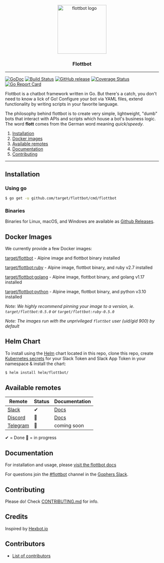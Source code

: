 <p align="center">
  <img alt="flottbot logo" src="https://i.imgur.com/P9NI00w.png" height="160" />

  <h3 align="center">Flottbot</h3>
</p>

---

[![GoDoc](https://godoc.org/github.com/target/flottbot?status.svg)](https://godoc.org/github.com/target/flottbot)
[![Build Status](https://github.com/target/flottbot/workflows/release/badge.svg)](https://github.com/target/flottbot/workflows/release)
[![GitHub release](https://img.shields.io/github/release/target/flottbot.svg)](https://github.com/target/flottbot/releases/latest)
[![Coverage Status](https://coveralls.io/repos/target/flottbot/badge.svg?branch=main)](https://coveralls.io/r/target/flottbot?branch=master)
[![Go Report Card](https://goreportcard.com/badge/github.com/target/flottbot)](https://goreportcard.com/report/github.com/target/flottbot)

Flottbot is a chatbot framework written in Go. But there's a catch, you don't need to know a lick of Go! Configure your bot via YAML files, extend functionality by writing scripts in your favorite language.

The philosophy behind flottbot is to create very simple, lightweight, "dumb" bots that interact with APIs and scripts which house a bot's business logic. The word **flott** comes from the German word meaning _quick_/_speedy_.

1. [Installation](#installation)
1. [Docker images](#docker-images)
1. [Available remotes](#available-remotes)
1. [Documentation](#documentation)
1. [Contributing](#contributing)

---

## Installation

### Using go

```sh
$ go get -u github.com/target/flottbot/cmd/flottbot
```

### Binaries

Binaries for Linux, macOS, and Windows are available as [Github Releases](https://github.com/target/flottbot/releases/latest).

## Docker Images

We currently provide a few Docker images:

[target/flottbot](https://hub.docker.com/r/target/flottbot) - Alpine image and flottbot binary installed

[target/flottbot:ruby](https://hub.docker.com/r/target/flottbot) - Alpine image, flottbot binary, and ruby v2.7 installed

[target/flottbot:golang](https://hub.docker.com/r/target/flottbot) - Alpine image, flottbot binary, and golang v1.17 installed

[target/flottbot:python](https://hub.docker.com/r/target/flottbot) - Alpine image, flottbot binary, and python v3.10 installed

_Note: We highly recommend pinning your image to a version, ie. `target/flottbot:0.5.0` or `target/flottbot:ruby-0.5.0`_

_Note: The images run with the unprivileged `flottbot` user (uid/gid 900) by default_

## Helm Chart

To install using the [Helm](https://helm.sh/) chart located in this repo, clone this repo, create [Kubernetes secrets](https://kubernetes.io/docs/concepts/configuration/secret/) for your Slack Token and Slack App Token in your namespace & install the chart:

```sh
$ helm install helm/flottbot/
```

## Available remotes

| Remote                            | Status | Documentation                                                  |
| --------------------------------- | ------ | -------------------------------------------------------------- |
| [Slack](https://slack.com)        | ✔      | [Docs](https://target.github.io/flottbot-docs/basics/slack/)   |
| [Discord](https://discordapp.com) | 🚧     | [Docs](https://target.github.io/flottbot-docs/basics/discord/) |
| [Telegram](https://telegram.org)  | 🚧     | coming soon                                                    |

✔ = Done 🚧 = in progress

## Documentation

For installation and usage, please [visit the flottbot docs](https://target.github.io/flottbot-docs/)

For questions join the [#flottbot](https://gophers.slack.com/messages/flottbot/) channel in the [Gophers Slack](https://invite.slack.golangbridge.org/).

## Contributing

Please do! Check [CONTRIBUTING.md](./.github/CONTRIBUTING.md) for info.

## Credits

Inspired by [Hexbot.io](https://github.com/mmcquillan/hex)

## Contributors

* [List of contributors](https://github.com/target/flottbot/graphs/contributors)
